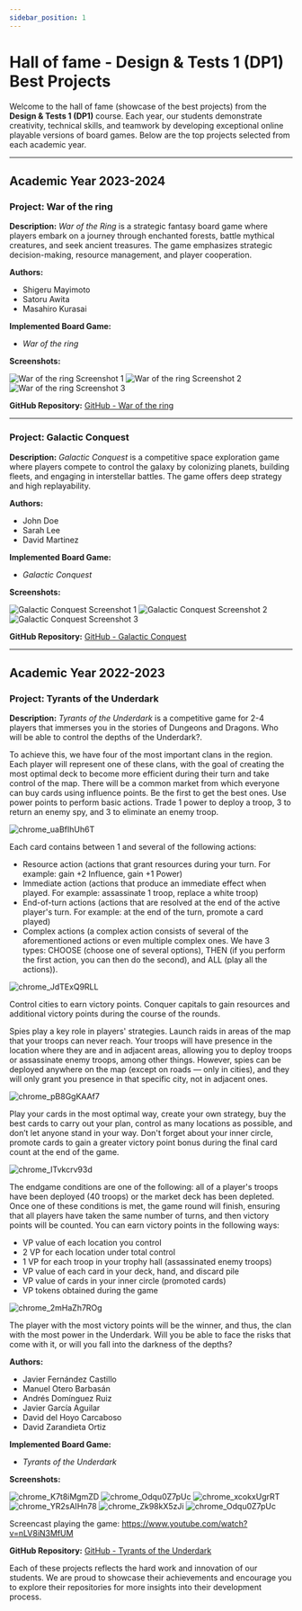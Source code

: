 ```yaml
---
sidebar_position: 1
---
```


# Hall of fame - Design & Tests 1 (DP1) Best Projects

Welcome to the hall of fame (showcase of the best projects) from the **Design & Tests 1 (DP1)** course. Each year, our students demonstrate creativity, technical skills, and teamwork by developing exceptional online playable versions of board games. Below are the top projects selected from each academic year.

---

## Academic Year 2023-2024

### Project: **War of the ring**

**Description:**
*War of the Ring* is a strategic fantasy board game where players embark on a journey through enchanted forests, battle mythical creatures, and seek ancient treasures. The game emphasizes strategic decision-making, resource management, and player cooperation.

**Authors:**
- Shigeru Mayimoto
- Satoru Awita
- Masahiro Kurasai

**Implemented Board Game:**
- *War of the ring*

**Screenshots:**

![War of the ring Screenshot 1](https://cf.geekdo-images.com/ImPgGag98W6gpV1KV812aA__imagepage/img/ZHAFxwwPAmpSqOjPb98GZV_x3rA=/fit-in/900x600/filters:no_upscale():strip_icc()/pic1215633.jpg)
![War of the ring Screenshot 2](https://cf.geekdo-images.com/_wQ_lfm1z2ZyKoBQU17m_g__imagepage/img/pOwMJDRG3nhy3HbYpcrf9AZE7PY=/fit-in/900x600/filters:no_upscale():strip_icc()/pic1186338.jpg)
![War of the ring Screenshot 3](https://cf.geekdo-images.com/E35JBxpHvZlaR4Zbyg75yA__imagepage/img/-TRTTLtRybiqwxO6F0_aB6ribx4=/fit-in/900x600/filters:no_upscale():strip_icc()/pic1174518.jpg)

**GitHub Repository:**
[GitHub - War of the ring](https://github.com/username/mystic-quest)

---

### Project: **Galactic Conquest**

**Description:**
*Galactic Conquest* is a competitive space exploration game where players compete to control the galaxy by colonizing planets, building fleets, and engaging in interstellar battles. The game offers deep strategy and high replayability.

**Authors:**
- John Doe
- Sarah Lee
- David Martinez

**Implemented Board Game:**
- *Galactic Conquest*

**Screenshots:**

![Galactic Conquest Screenshot 1](https://cf.geekdo-images.com/Jw9I_7gyaotrzNmqI_qdEA__imagepage/img/I_E6262LplmP4eMcFcN1f0PE5dU=/fit-in/900x600/filters:no_upscale():strip_icc()/pic6306110.jpg)
![Galactic Conquest Screenshot 2](https://cf.geekdo-images.com/PI6nWxP_16y4H47vql9aAA__imagepage/img/gsN9yjc6sqGzxPvUHyjP-cKN2_k=/fit-in/900x600/filters:no_upscale():strip_icc()/pic6308551.jpg)
![Galactic Conquest Screenshot 3](https://cf.geekdo-images.com/FkhUycCupRgiah63NvfStg__imagepage/img/H_ThyH9zxZVlp2rHglWNbBp3Uec=/fit-in/900x600/filters:no_upscale():strip_icc()/pic6308550.jpg)

**GitHub Repository:**
[GitHub - Galactic Conquest](https://github.com/username/galactic-conquest)

---

## Academic Year 2022-2023

### Project: **Tyrants of the Underdark**

**Description:**
*Tyrants of the Underdark* is a competitive game for 2-4 players that immerses you in the stories of Dungeons and Dragons. Who will be able to control the depths of the Underdark?.

To achieve this, we have four of the most important clans in the region. Each player will represent one of these clans, with the goal of creating the most optimal deck to become more efficient during their turn and take control of the map. There will be a common market from which everyone can buy cards using influence points. Be the first to get the best ones. Use power points to perform basic actions. Trade 1 power to deploy a troop, 3 to return an enemy spy, and 3 to eliminate an enemy troop.

![chrome_uaBfIhUh6T](https://github.com/user-attachments/assets/35aa4e78-0a61-4540-bed2-a5d2ffb6723b)

Each card contains between 1 and several of the following actions:

- Resource action (actions that grant resources during your turn. For example: gain +2 Influence, gain +1 Power) 
- Immediate action (actions that produce an immediate effect when played. For example: assassinate 1 troop, replace a white troop) 
- End-of-turn actions (actions that are resolved at the end of the active player's turn. For example: at the end of the turn, promote a card played) 
- Complex actions (a complex action consists of several of the aforementioned actions or even multiple complex ones. We have 3 types: CHOOSE (choose one of several options), THEN (if you perform the first action, you can then do the second), and ALL (play all the actions)).

![chrome_JdTExQ9RLL](https://github.com/user-attachments/assets/8ff5f3a8-59a5-472e-ae84-47983c403922)

Control cities to earn victory points. Conquer capitals to gain resources and additional victory points during the course of the rounds.

Spies play a key role in players' strategies. Launch raids in areas of the map that your troops can never reach. Your troops will have presence in the location where they are and in adjacent areas, allowing you to deploy troops or assassinate enemy troops, among other things. However, spies can be deployed anywhere on the map (except on roads — only in cities), and they will only grant you presence in that specific city, not in adjacent ones.

![chrome_pB8GgKAAf7](https://github.com/user-attachments/assets/0b6d6d40-f994-4660-8075-16f51b6284c7)

Play your cards in the most optimal way, create your own strategy, buy the best cards to carry out your plan, control as many locations as possible, and don’t let anyone stand in your way. Don't forget about your inner circle, promote cards to gain a greater victory point bonus during the final card count at the end of the game.

![chrome_ITvkcrv93d](https://github.com/user-attachments/assets/7cf09404-d623-4350-86f6-f2dae82bdd08)

The endgame conditions are one of the following: all of a player's troops have been deployed (40 troops) or the market deck has been depleted. Once one of these conditions is met, the game round will finish, ensuring that all players have taken the same number of turns, and then victory points will be counted. You can earn victory points in the following ways:

- VP value of each location you control
- 2 VP for each location under total control
- 1 VP for each troop in your trophy hall (assassinated enemy troops)
- VP value of each card in your deck, hand, and discard pile
- VP value of cards in your inner circle (promoted cards)
- VP tokens obtained during the game
  
![chrome_2mHaZh7ROg](https://github.com/user-attachments/assets/bed98db6-8253-4a89-8a5e-e95f50e63aee)

The player with the most victory points will be the winner, and thus, the clan with the most power in the Underdark. Will you be able to face the risks that come with it, or will you fall into the darkness of the depths?

**Authors:**
- Javier Fernández Castillo
- Manuel Otero Barbasán
- Andrés Domínguez Ruiz
- Javier García Aguilar
- David del Hoyo Carcaboso
- David Zarandieta Ortiz

**Implemented Board Game:**
- *Tyrants of the Underdark*

**Screenshots:**

![chrome_K7t8iMgmZD](https://github.com/user-attachments/assets/8c9995e4-3fc1-4f47-99fd-d8cc227d68a7)
![chrome_Odqu0Z7pUc](https://github.com/user-attachments/assets/7a1716ed-bb7f-43b8-8499-2df6e61486ce)
![chrome_xcokxUgrRT](https://github.com/user-attachments/assets/8666d89a-151e-486e-95ed-bcd4eb1936d8)
![chrome_YR2sAIHn78](https://github.com/user-attachments/assets/83362f4f-f5ee-473d-b801-acb8425715dd)
![chrome_Zk98kX5zJi](https://github.com/user-attachments/assets/9ff1baca-f99e-43be-bb2c-7d8a0c077e4c)
![chrome_Odqu0Z7pUc](https://github.com/user-attachments/assets/986e396d-6ab6-4389-aac1-983b56899ed0)

Screencast playing the game:
https://www.youtube.com/watch?v=nLV8iN3MfUM


**GitHub Repository:**
[GitHub - Tyrants of the Underdark]([https://github.com/username/castle-siege](https://github.com/gii-is-DP1/dp1-2022-2023-l7-4))


Each of these projects reflects the hard work and innovation of our students. We are proud to showcase their achievements and encourage you to explore their repositories for more insights into their development process.
